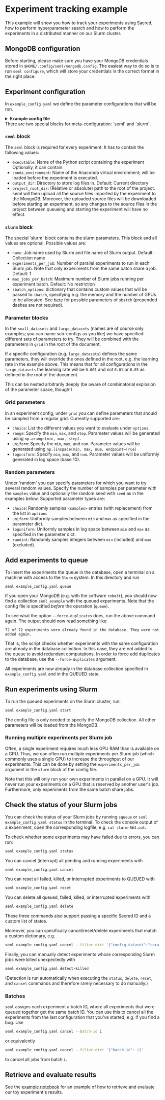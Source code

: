 # Experiment tracking example
This example will show you how to track your experiments using Sacred, how to perform hyperparameter search and how to perform the experiments in a distributed manner on our Slurm cluster.


## MongoDB configuration
Before starting, please make sure you have your MongoDB credentials stored in `$HOME/.config/seml/mongodb.config`. The easiest way to do so is to run `seml configure`, which will store your credentials in the correct format in the right place.


## Experiment configuration

In `example_config.yaml` we define the parameter configurations that will be run.
<details><summary><b>Example config file</b></summary>
  
```yaml
seml:
  executable: example_experiment.py
  output_dir: slurm
  project_root_dir: ..

slurm:
  name: example_experiment
  experiments_per_job: 1
  sbatch_options:
    gres: gpu:1       # num GPUs
    mem: 16G          # memory
    cpus-per-task: 1  # num cores
    time: 0-08:00     # max time, D-HH:MM

###### BEGIN PARAMETER CONFIGURATION ######

fixed:
  reg_scale: 0.0
  keep_prob: 0.5
  max_epochs: 500
  patience: 10
  display_step: 25

grid:
  regularization_params:
    type: parameter_collection
    params:

      dropout:
        type: choice
        options:
          - 0.5
          - 0.6

      reg_scale:
        type: choice
        options:
          - 1e-4
          - 1e-5

  learning_rate:
    type: loguniform
    min: 1e-5
    max: 1e-1
    num: 5

random:
  samples: 3
  seed: 821

  max_epochs:
    type: randint
    min: 200
    max: 1000
    seed: 222

small_datasets:

  grid:
    dataset:
      type: choice
      options:
        - small_dataset_1
        - small_dataset_2

    hidden_sizes:
      type: choice
      options:
        - [16]
        - [32, 16]

  random:
    samples: 3
    seed: 2223

    reg_scale:
      type: loguniform
      min: 1e-9
      max: 1e-1

    keep_prob:
      type: uniform
      min: 0.3
      max: 1

    patience:
      type: choice
      options:
        - 10
        - 50

large_datasets:

  fixed:
    max_epochs: 1000

  grid:
    learning_rate:
      type: choice
      options:
        - 0.001

    dataset:
      type: choice
      options:
        - large_dataset_1
        - large_dataset_2

    hidden_sizes:
      type: choice
      options:
        - [64]
        - [64, 32]
```
</details>
There are two special blocks for meta-configuration: `seml` and `slurm`.

### `seml` block
The `seml` block is required for every experiment. It has to contain the following values:
   - `executable`: Name of the Python script containing the experiment
Optionally, it can contain
   - `conda_environment`: Name of the Anaconda virtual environment; will be loaded before the experiment is executed.
   - `output_dir`: Directory to store log files in. Default: Current directory
   - `project_root_dir`: (Relative or absolute) path to the root of the project. seml will then upload all the source
                         files imported by the experiment to the MongoDB. Moreover, the uploaded source files will be
                         downloaded before starting an experiment, so any changes to the source files in the project
                         between queueing and starting the experiment will have no effect.
### `slurm` block
The special 'slurm' block contains the slurm parameters. This block and all values are optional. Possible values are:
   - `name`: Job name used by Slurm and file name of Slurm output. Default: Collection name
   - `experiments_per_job`: Number of parallel experiments to run in each Slurm job. Note that only experiments from the same batch share a job. Default: 1
   - `max_jobs_per_batch`: Maximum number of Slurm jobs running per experiment batch. Default: No restriction
   - `sbatch_options`: dictionary that contains custom values that will be passed to `sbatch`, specifying e.g. the
                       memory and the number of GPUs to be allocated. See [here](https://slurm.schedmd.com/sbatch.html)
                       for possible parameters of `sbatch` (prepended dashes are not required).

### Parameter blocks
In the `small_datasets` and `large_datasets` (names are of course only examples; you can name sub-configs as you like) we have specified different sets of parameters to try.
They will be combined with the parameters in `grid` in the root of the document.

If a specific configuration (e.g. `large_datasets`) defines the same parameters, they will override the ones defined in the root, e.g. the learning rate in the example above.
This means that for all configurations in the `large_datasets` the learning rate will be `0.001` and not `0.01` or `0.05` as defined in the root of the document.

This can be nested arbitrarily deeply (be aware of combinatorial explosion of the parameter space, though!)

### Grid parameters
In an experiment config, under `grid` you can define parameters that should be sampled from a regular grid. Currently supported
are:
   - `choice`: List the different values you want to evaluate under `options`.
   - `range`: Specify the `min`, `max`, and `step`. Parameter values will be generated using `np.arange(min, max, step)`.
   - `uniform`: Specify the `min`, `max`, and `num`. Parameter values will be generated using
                `np.linspace(min, max, num, endpoint=True)`
   - `loguniform`: Specify `min`, `max`, and `num`. Parameter values will be uniformly generated in log space (base 10).

### Random parameters
Under 'random' you can specify parameters for which you want to try several random values. Specify the number
of samples per parameter with the `samples` value and optionally the random seed with `seed` as in the examples below. Supported parameter types are:
  - `choice`: Randomly samples `<samples>` entries (with replacement) from the list in `options`
  - `uniform`: Uniformly samples between `min` and `max` as specified in the parameter dict.
  - `loguniform`:  Uniformly samples in log space between `min` and `max` as specified in the parameter dict.
  - `randint`: Randomly samples integers between `min` (included) and `max` (excluded).

## Add experiments to queue

To insert the experiments the queue in the database, open a terminal on a machine with access to the `Slurm` system. In this directory and run

```
seml example_config.yaml queue
```

If you open your MongoDB (e.g. with the software `robo3t`), you should now find a collection `seml_example` with the queued experiments.
Note that the config file is specified _before_ the operation (`queue`).

To see what the option `--force-duplicates` does, run the above command again. The output should now read something like:

```
72 of 72 experiments were already found in the database. They were not added again.
```

That is, the script checks whether experiments with the same configuration are already in the database collection.
In this case, they are not added to the queue to avoid redundant computations. In order to force add duplicates to the database, use the `--force-duplicates` argument.

All experiments are now already in the database collection specified in `example_config.yaml` and in the QUEUED state.

## Run experiments using Slurm
To run the queued experiments on the Slurm cluster, run:
```bash
seml example_config.yaml start
```
The config file is only needed to specify the MongoDB collection. All other parameters will be loaded from the MongoDB.

### Running multiple experiments per Slurm job
Often, a single experiment requires much less GPU RAM than is available on a GPU. Thus, we can
often run multiple experiments per Slurm job (which commonly uses a single GPU) to increase the throughput of our experiments.
This can be done by setting the `experiments_per_job` argument in the `slurm` block of the config file.

Note that this will only run your own experiments in parallel on a GPU. It will never run
your experiments on a GPU that is reserved by another user's job.
Furthermore, only experiments from the same batch share jobs.

## Check the status of your Slurm jobs

You can check the status of your Slurm jobs by running `squeue` or `seml example_config.yaml status`
in the terminal. To check the console output of a experiment, open the corresponding logfile, e.g. `cat slurm-564.out`.

To check whether some experiments may have failed due to errors, you can run:
```bash
seml example_config.yaml status
```

You can cancel (interrupt) all pending and running experiments with
```bash
seml example_config.yaml cancel
```

You can reset all failed, killed, or interrupted experiments to QUEUED with
```bash
seml example_config.yaml reset
```

You can delete all queued, failed, killed, or interrupted experiments with
```bash
seml example_config.yaml delete
```

These three commands also support passing a specific Sacred ID and a custom list of states.

Moreover, you can specifically cancel/reset/delete experiments that match a custom dictionary, e.g.
```bash
seml example_config.yaml cancel --filter-dict '{"config.dataset":"cora_ml", "config.hidden_sizes": [16]}'
```

Finally, you can manually detect experiments whose corresponding Slurm jobs were killed unexpectedly with
```bash
seml example_config.yaml detect-killed
```
(Detection is run automatically when executing the `status`, `delete`, `reset`, and `cancel` commands and therefore rarely necessary to do manually.)

### Batches
`seml` assigns each experiment a batch ID, where all experiments that were queued together get the same batch ID. 
You can use this to cancel all the experiments from the last configuration that you've started, e.g. if you find a bug. 
Use
```bash
seml example_config.yaml cancel --batch-id i
```
or equivalently
 ```bash
seml example_config.yaml cancel --filter-dict '{"batch_id": i}'
```
to cancel all jobs from batch `i`.

## Retrieve and evaluate results
See the [example notebook](notebooks/experiment_results.ipynb) for an example of how to retrieve and evaluate our toy experiment's results.
